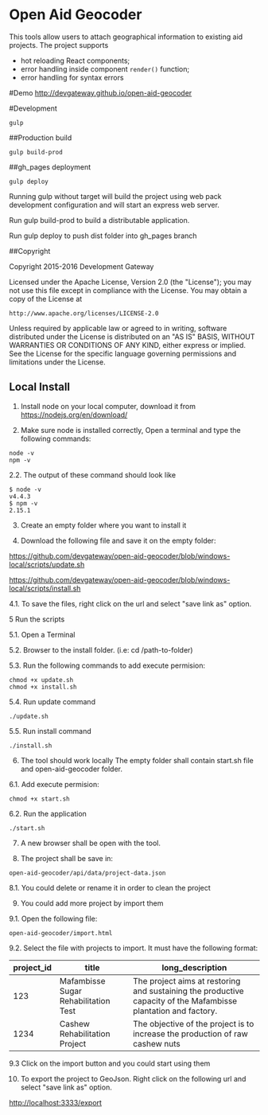 Open Aid Geocoder
=====================

This tools allow users to attach geographical information to existing aid projects. 
 The project supports 
* hot reloading React components;
* error handling inside component `render()` function;
* error handling for syntax errors 

#Demo
http://devgateway.github.io/open-aid-geocoder

#Development

```
gulp 

```
##Production build
```
gulp build-prod

```

##gh_pages deployment
```
gulp deploy

``` 

Running gulp without target will build the project using web pack development configuration and will start an express web server.
 
Run gulp build-prod to build a distributable application.

Run gulp deploy to push dist folder into gh_pages branch 

##Copyright

Copyright 2015-2016 Development Gateway

Licensed under the Apache License, Version 2.0 (the "License");
you may not use this file except in compliance with the License.
You may obtain a copy of the License at

    http://www.apache.org/licenses/LICENSE-2.0

Unless required by applicable law or agreed to in writing, software
distributed under the License is distributed on an "AS IS" BASIS,
WITHOUT WARRANTIES OR CONDITIONS OF ANY KIND, either express or implied.
See the License for the specific language governing permissions and
limitations under the License.

## Local Install

1. Install node on your local computer, download it from https://nodejs.org/en/download/

2. Make sure node is installed correctly, Open a terminal and type the following commands:
``` 
node -v
npm -v
```
2.2. The output of these command should look like
```
$ node -v
v4.4.3
$ npm -v
2.15.1
```
3. Create an empty folder where you want to install it

4. Download the following file and save it on the empty folder: 

https://github.com/devgateway/open-aid-geocoder/blob/windows-local/scripts/update.sh

https://github.com/devgateway/open-aid-geocoder/blob/windows-local/scripts/install.sh

4.1. To save the files, right click on the url and select "save link as" option.

5 Run the scripts

5.1. Open a Terminal

5.2. Browser to the install folder. (i.e: cd /path-to-folder)

5.3. Run the following commands to add execute permision:
``` 
chmod +x update.sh
chmod +x install.sh
```
5.4. Run update command
```
./update.sh
```
5.5. Run install command
```
./install.sh
```
6. The tool should work locally The empty folder shall contain start.sh file and open-aid-geocoder folder.

6.1. Add execute permision:
``` 
chmod +x start.sh
```

6.2. Run the application
```
./start.sh 
```

7. A new browser shall be open with the tool.

8. The project shall be save in:
```
open-aid-geocoder/api/data/project-data.json
```
8.1. You could delete or rename it in order to clean the project

9. You could add more project by import them

9.1. Open the following file:
```
open-aid-geocoder/import.html
```
9.2. Select the file with projects to import. It must have the following format:

project_id    | title         | long_description
--- | --- | ---
123           | Mafambisse Sugar Rehabilitation Test | The project aims at restoring and sustaining the productive capacity of the Mafambisse plantation and factory.
1234          | Cashew Rehabilitation Project      | The objective of the project is to increase the production of raw cashew nuts

9.3 Click on the import button and you could start using them

10. To export the project to GeoJson. Right click on the following url and select "save link as" option.

[http://localhost:3333/export](http://localhost:3333/export)


